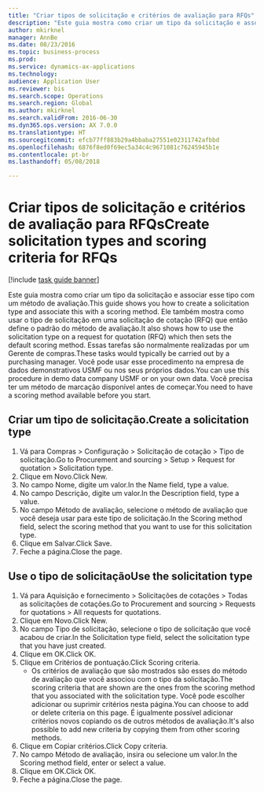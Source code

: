```yaml
--- 
title: "Criar tipos de solicitação e critérios de avaliação para RFQs"
description: "Este guia mostra como criar um tipo da solicitação e associar esse tipo com um método de avaliação."
author: mkirknel
manager: AnnBe
ms.date: 08/23/2016
ms.topic: business-process
ms.prod: 
ms.service: dynamics-ax-applications
ms.technology: 
audience: Application User
ms.reviewer: bis
ms.search.scope: Operations
ms.search.region: Global
ms.author: mkirknel
ms.search.validFrom: 2016-06-30
ms.dyn365.ops.version: AX 7.0.0
ms.translationtype: HT
ms.sourcegitcommit: efcb77ff883b29a4bbaba27551e02311742afbbd
ms.openlocfilehash: 6876f8ed0f69ec5a34c4c9671081c76245945b1e
ms.contentlocale: pt-br
ms.lasthandoff: 05/08/2018

---
```

# <a name="create-solicitation-types-and-scoring-criteria-for-rfqs"></a><span data-ttu-id="6e982-103">Criar tipos de solicitação e critérios de avaliação para RFQs</span><span class="sxs-lookup"><span data-stu-id="6e982-103">Create solicitation types and scoring criteria for RFQs</span></span>

[!include [task guide banner](../../includes/task-guide-banner.md)]

<span data-ttu-id="6e982-104">Este guia mostra como criar um tipo da solicitação e associar esse tipo com um método de avaliação.</span><span class="sxs-lookup"><span data-stu-id="6e982-104">This guide shows you how to create a solicitation type and associate this with a scoring method.</span></span> <span data-ttu-id="6e982-105">Ele também mostra como usar o tipo de solicitação em uma solicitação de cotação (RFQ) que então define o padrão do método de avaliação.</span><span class="sxs-lookup"><span data-stu-id="6e982-105">It also shows how to use the solicitation type on a request for quotation (RFQ) which then sets the default scoring method.</span></span> <span data-ttu-id="6e982-106">Essas tarefas são normalmente realizadas por um Gerente de compras.</span><span class="sxs-lookup"><span data-stu-id="6e982-106">These tasks would typically be carried out by a purchasing manager.</span></span> <span data-ttu-id="6e982-107">Você pode usar esse procedimento na empresa de dados demonstrativos USMF ou nos seus próprios dados.</span><span class="sxs-lookup"><span data-stu-id="6e982-107">You can use this procedure in demo data company USMF or on your own data.</span></span> <span data-ttu-id="6e982-108">Você precisa ter um método de marcação disponível antes de começar.</span><span class="sxs-lookup"><span data-stu-id="6e982-108">You need to have a scoring method available before you start.</span></span>


## <a name="create-a-solicitation-type"></a><span data-ttu-id="6e982-109">Criar um tipo de solicitação.</span><span class="sxs-lookup"><span data-stu-id="6e982-109">Create a solicitation type</span></span>
1. <span data-ttu-id="6e982-110">Vá para Compras > Configuração > Solicitação de cotação > Tipo de solicitação.</span><span class="sxs-lookup"><span data-stu-id="6e982-110">Go to Procurement and sourcing > Setup > Request for quotation > Solicitation type.</span></span>
2. <span data-ttu-id="6e982-111">Clique em Novo.</span><span class="sxs-lookup"><span data-stu-id="6e982-111">Click New.</span></span>
3. <span data-ttu-id="6e982-112">No campo Nome, digite um valor.</span><span class="sxs-lookup"><span data-stu-id="6e982-112">In the Name field, type a value.</span></span>
4. <span data-ttu-id="6e982-113">No campo Descrição, digite um valor.</span><span class="sxs-lookup"><span data-stu-id="6e982-113">In the Description field, type a value.</span></span>
5. <span data-ttu-id="6e982-114">No campo Método de avaliação, selecione o método de avaliação que você deseja usar para este tipo de solicitação.</span><span class="sxs-lookup"><span data-stu-id="6e982-114">In the Scoring method field, select the scoring method that you want to use for this solicitation type.</span></span>
6. <span data-ttu-id="6e982-115">Clique em Salvar.</span><span class="sxs-lookup"><span data-stu-id="6e982-115">Click Save.</span></span>
7. <span data-ttu-id="6e982-116">Feche a página.</span><span class="sxs-lookup"><span data-stu-id="6e982-116">Close the page.</span></span>

## <a name="use-the-solicitation-type"></a><span data-ttu-id="6e982-117">Use o tipo de solicitação</span><span class="sxs-lookup"><span data-stu-id="6e982-117">Use the solicitation type</span></span>
1. <span data-ttu-id="6e982-118">Vá para Aquisição e fornecimento > Solicitações de cotações > Todas as solicitações de cotações.</span><span class="sxs-lookup"><span data-stu-id="6e982-118">Go to Procurement and sourcing > Requests for quotations > All requests for quotations.</span></span>
2. <span data-ttu-id="6e982-119">Clique em Novo.</span><span class="sxs-lookup"><span data-stu-id="6e982-119">Click New.</span></span>
3. <span data-ttu-id="6e982-120">No campo Tipo de solicitação, selecione o tipo de solicitação que você acabou de criar.</span><span class="sxs-lookup"><span data-stu-id="6e982-120">In the Solicitation type field, select the solicitation type that you have just created.</span></span> 
4. <span data-ttu-id="6e982-121">Clique em OK.</span><span class="sxs-lookup"><span data-stu-id="6e982-121">Click OK.</span></span>
5. <span data-ttu-id="6e982-122">Clique em Critérios de pontuação.</span><span class="sxs-lookup"><span data-stu-id="6e982-122">Click Scoring criteria.</span></span>
    * <span data-ttu-id="6e982-123">Os critérios de avaliação que são mostrados são esses do método de avaliação que você associou com o tipo da solicitação.</span><span class="sxs-lookup"><span data-stu-id="6e982-123">The scoring criteria that are shown are the ones from the scoring method that you associated with the solicitation type.</span></span> <span data-ttu-id="6e982-124">Você pode escolher adicionar ou suprimir critérios nesta página.</span><span class="sxs-lookup"><span data-stu-id="6e982-124">You can choose to add or delete criteria on this page.</span></span> <span data-ttu-id="6e982-125">É igualmente possível adicionar critérios novos copiando os de outros métodos de avaliação.</span><span class="sxs-lookup"><span data-stu-id="6e982-125">It's also possible to add new criteria by copying them from other scoring methods.</span></span>  
6. <span data-ttu-id="6e982-126">Clique em Copiar critérios.</span><span class="sxs-lookup"><span data-stu-id="6e982-126">Click Copy criteria.</span></span>
7. <span data-ttu-id="6e982-127">No campo Método de avaliação, insira ou selecione um valor.</span><span class="sxs-lookup"><span data-stu-id="6e982-127">In the Scoring method field, enter or select a value.</span></span>
8. <span data-ttu-id="6e982-128">Clique em OK.</span><span class="sxs-lookup"><span data-stu-id="6e982-128">Click OK.</span></span>
9. <span data-ttu-id="6e982-129">Feche a página.</span><span class="sxs-lookup"><span data-stu-id="6e982-129">Close the page.</span></span>


